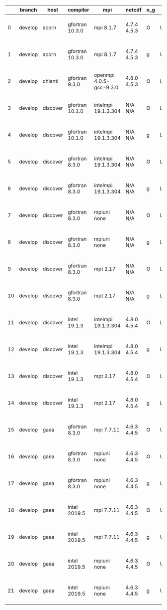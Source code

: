 |    | branch   | host     | compiler        | mpi                     | netcdf      | o_g   | os     | build   |   u_pass |   u_fail |   s_pass |   s_fail |   e_pass |   e_fail |   nuopc_pass |   nuopc_fail | artifacts_hash                                                                                                                                                      | modified                  |
|----|----------|----------|-----------------|-------------------------|-------------|-------|--------|---------|----------|----------|----------|----------|----------|----------|--------------|--------------|---------------------------------------------------------------------------------------------------------------------------------------------------------------------|---------------------------|
|  0 | develop  | acorn    | gfortran 10.3.0 | mpi 8.1.7               | 4.7.4 4.5.3 | O     | Unicos | fail    |    13581 |       78 |       47 |        2 |       80 |        0 |            0 |           50 | [artifacts](https://github.com/esmf-org/esmf-test-artifacts/tree/b2c63d3cabe5e641debeade72b757fae6556fc64/develop/acorn/gfortran/10.3.0/O/mpi/8.1.7)                | 2022-05-06 02:00:20 +0000 |
|  1 | develop  | acorn    | gfortran 10.3.0 | mpi 8.1.7               | 4.7.4 4.5.3 | g     | Unicos | fail    |    13581 |       78 |       47 |        2 |       80 |        0 |            0 |           50 | [artifacts](https://github.com/esmf-org/esmf-test-artifacts/tree/cb39d81814b7cbb82c4ac8b9bdb82a636cde5085/develop/acorn/gfortran/10.3.0/g/mpi/8.1.7)                | 2022-05-06 01:58:47 +0000 |
|  2 | develop  | chianti  | gfortran 9.3.0  | openmpi 4.0.5-gcc-9.3.0 | 4.8.0 4.5.3 | O     | Linux  | pass    |    13659 |        0 |       49 |        0 |       80 |        0 |           50 |            0 | [artifacts](https://github.com/esmf-org/esmf-test-artifacts/tree/99c9d168750984cd737330037b6b300b3e800961/develop/chianti/gfortran/9.3.0/O/openmpi/4.0.5-gcc-9.3.0) | 2022-05-06 01:54:24 -0400 |
|  3 | develop  | discover | gfortran 10.1.0 | intelmpi 19.1.3.304     | N/A N/A     | O     | Linux  | pass    |    13644 |       15 |       49 |        0 |       80 |        0 |           50 |            0 | [artifacts](https://github.com/esmf-org/esmf-test-artifacts/tree/55af8db969c1e386dfb95dd1a8ec9b0717dee4e8/develop/discover/gfortran/10.1.0/O/intelmpi/19.1.3.304)   | 2022-05-06 01:39:13 -0400 |
|  4 | develop  | discover | gfortran 10.1.0 | intelmpi 19.1.3.304     | N/A N/A     | g     | Linux  | pass    |    13644 |       15 |       49 |        0 |       80 |        0 |           50 |            0 | [artifacts](https://github.com/esmf-org/esmf-test-artifacts/tree/452166f29b14498b3b94842da281e9d329cb9b9a/develop/discover/gfortran/10.1.0/g/intelmpi/19.1.3.304)   | 2022-05-06 01:46:54 -0400 |
|  5 | develop  | discover | gfortran 8.3.0  | intelmpi 19.1.3.304     | N/A N/A     | O     | Linux  | pass    |    13644 |       15 |       49 |        0 |       80 |        0 |           50 |            0 | [artifacts](https://github.com/esmf-org/esmf-test-artifacts/tree/2b6ed0e8b870e105feeb217917074d9cd1ea1481/develop/discover/gfortran/8.3.0/O/intelmpi/19.1.3.304)    | 2022-05-06 01:40:39 -0400 |
|  6 | develop  | discover | gfortran 8.3.0  | intelmpi 19.1.3.304     | N/A N/A     | g     | Linux  | pass    |    13644 |       15 |       49 |        0 |       80 |        0 |           50 |            0 | [artifacts](https://github.com/esmf-org/esmf-test-artifacts/tree/f8ba4cb1e3738eb3085695774fbd2a19001488af/develop/discover/gfortran/8.3.0/g/intelmpi/19.1.3.304)    | 2022-05-06 01:49:08 -0400 |
|  7 | develop  | discover | gfortran 8.3.0  | mpiuni none             | N/A N/A     | O     | Linux  | pass    |    12136 |        0 |        8 |        0 |       43 |        0 |            0 |           50 | [artifacts](https://github.com/esmf-org/esmf-test-artifacts/tree/e8e85d94e9d076d830567898050a2ae4e9f7e93d/develop/discover/gfortran/8.3.0/O/mpiuni/none)            | 2022-05-06 01:29:35 -0400 |
|  8 | develop  | discover | gfortran 8.3.0  | mpiuni none             | N/A N/A     | g     | Linux  | pass    |    12136 |        0 |        8 |        0 |       43 |        0 |            0 |           50 | [artifacts](https://github.com/esmf-org/esmf-test-artifacts/tree/2b6ed0e8b870e105feeb217917074d9cd1ea1481/develop/discover/gfortran/8.3.0/g/mpiuni/none)            | 2022-05-06 01:40:39 -0400 |
|  9 | develop  | discover | gfortran 8.3.0  | mpt 2.17                | N/A N/A     | O     | Linux  | pass    |    13659 |        0 |       49 |        0 |       80 |        0 |           46 |            4 | [artifacts](https://github.com/esmf-org/esmf-test-artifacts/tree/506b7f6d04ba79569d0e12eb8734a99d3ea6ef6f/develop/discover/gfortran/8.3.0/O/mpt/2.17)               | 2022-05-06 01:31:16 -0400 |
| 10 | develop  | discover | gfortran 8.3.0  | mpt 2.17                | N/A N/A     | g     | Linux  | pass    |    13659 |        0 |       49 |        0 |       80 |        0 |           46 |            4 | [artifacts](https://github.com/esmf-org/esmf-test-artifacts/tree/2b6ed0e8b870e105feeb217917074d9cd1ea1481/develop/discover/gfortran/8.3.0/g/mpt/2.17)               | 2022-05-06 01:40:39 -0400 |
| 11 | develop  | discover | intel 19.1.3    | intelmpi 19.1.3.304     | 4.8.0 4.5.4 | O     | Linux  | pass    |    13659 |        0 |       49 |        0 |       80 |        0 |           50 |            0 | [artifacts](https://github.com/esmf-org/esmf-test-artifacts/tree/87de509646325bfbc0bbb6abe26d523f03a41512/develop/discover/intel/19.1.3/O/intelmpi/19.1.3.304)      | 2022-05-06 01:59:00 -0400 |
| 12 | develop  | discover | intel 19.1.3    | intelmpi 19.1.3.304     | 4.8.0 4.5.4 | g     | Linux  | pass    |    13659 |        0 |       49 |        0 |       80 |        0 |           50 |            0 | [artifacts](https://github.com/esmf-org/esmf-test-artifacts/tree/b358da980ee23f213b7d656165c777e575f073c0/develop/discover/intel/19.1.3/g/intelmpi/19.1.3.304)      | 2022-05-06 01:57:25 -0400 |
| 13 | develop  | discover | intel 19.1.3    | mpt 2.17                | 4.8.0 4.5.4 | O     | Linux  | pass    |    13659 |        0 |       49 |        0 |       80 |        0 |            0 |           50 | [artifacts](https://github.com/esmf-org/esmf-test-artifacts/tree/f8ba4cb1e3738eb3085695774fbd2a19001488af/develop/discover/intel/19.1.3/O/mpt/2.17)                 | 2022-05-06 01:49:08 -0400 |
| 14 | develop  | discover | intel 19.1.3    | mpt 2.17                | 4.8.0 4.5.4 | g     | Linux  | pass    |    13659 |        0 |       49 |        0 |       80 |        0 |            0 |           50 | [artifacts](https://github.com/esmf-org/esmf-test-artifacts/tree/452166f29b14498b3b94842da281e9d329cb9b9a/develop/discover/intel/19.1.3/g/mpt/2.17)                 | 2022-05-06 01:46:54 -0400 |
| 15 | develop  | gaea     | gfortran 8.3.0  | mpi 7.7.11              | 4.6.3 4.4.5 | O     | Unicos | pass    |    13658 |        1 |       49 |        0 |       80 |        0 |           47 |            3 | [artifacts](https://github.com/esmf-org/esmf-test-artifacts/tree/8ab0ee567cc2accaaf4ea6ed203bcf965943fa29/develop/gaea/gfortran/8.3.0/O/mpi/7.7.11)                 | 2022-05-06 01:55:38 -0400 |
| 16 | develop  | gaea     | gfortran 8.3.0  | mpiuni none             | 4.6.3 4.4.5 | O     | Unicos | pass    |    12136 |        0 |        8 |        0 |       43 |        0 |            0 |           50 | [artifacts](https://github.com/esmf-org/esmf-test-artifacts/tree/607d99d8c8bbe550d5c44b03c61e9faa902bab7a/develop/gaea/gfortran/8.3.0/O/mpiuni/none)                | 2022-05-06 01:39:25 -0400 |
| 17 | develop  | gaea     | gfortran 8.3.0  | mpiuni none             | 4.6.3 4.4.5 | g     | Unicos | pass    |    12136 |        0 |        8 |        0 |       43 |        0 |            0 |           50 | [artifacts](https://github.com/esmf-org/esmf-test-artifacts/tree/8f181b834618ade27b599a2dba5447bb9e810f8a/develop/gaea/gfortran/8.3.0/g/mpiuni/none)                | 2022-05-06 02:13:16 -0400 |
| 18 | develop  | gaea     | intel 2019.5    | mpi 7.7.11              | 4.6.3 4.4.5 | O     | Unicos | pass    |    13644 |       15 |       49 |        0 |       80 |        0 |           47 |            3 | [artifacts](https://github.com/esmf-org/esmf-test-artifacts/tree/afd2bfacac0989b4fcb96bc6feb60ddbfe8abbeb/develop/gaea/intel/2019.5/O/mpi/7.7.11)                   | 2022-05-06 01:36:14 -0400 |
| 19 | develop  | gaea     | intel 2019.5    | mpi 7.7.11              | 4.6.3 4.4.5 | g     | Unicos | pass    |    13644 |       15 |       49 |        0 |       80 |        0 |           47 |            3 | [artifacts](https://github.com/esmf-org/esmf-test-artifacts/tree/f92c0d656a621cbb3a25bd1dab041646bc51b7bd/develop/gaea/intel/2019.5/g/mpi/7.7.11)                   | 2022-05-06 01:52:32 -0400 |
| 20 | develop  | gaea     | intel 2019.5    | mpiuni none             | 4.6.3 4.4.5 | O     | Unicos | pass    |    12121 |       15 |        8 |        0 |       43 |        0 |            0 |           50 | [artifacts](https://github.com/esmf-org/esmf-test-artifacts/tree/64e9bf994d0d2a98468a0cd047f291f2ee114a21/develop/gaea/intel/2019.5/O/mpiuni/none)                  | 2022-05-06 01:20:02 -0400 |
| 21 | develop  | gaea     | intel 2019.5    | mpiuni none             | 4.6.3 4.4.5 | g     | Unicos | pass    |    12121 |       15 |        8 |        0 |       43 |        0 |            0 |           50 | [artifacts](https://github.com/esmf-org/esmf-test-artifacts/tree/36b203c4e8f1017895a6138e5162fdff75b0ac6e/develop/gaea/intel/2019.5/g/mpiuni/none)                  | 2022-05-06 01:31:10 -0400 |